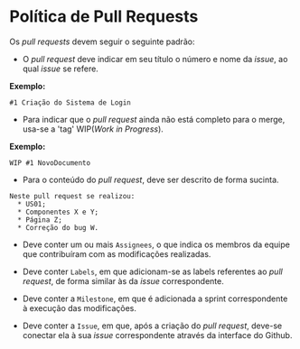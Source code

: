 # Política de Pull Requests

Os _pull requests_ devem seguir o seguinte padrão:

* O _pull request_ deve indicar em seu título o número e nome da _issue_, ao qual _issue_ se refere.

<b>Exemplo:</b>

```
#1 Criação do Sistema de Login
```

* Para indicar que o _pull request_ ainda não está completo para o merge, usa-se a 'tag' WIP(_Work in Progress_).

<b>Exemplo:</b>

```
WIP #1 NovoDocumento
```

* Para o conteúdo do _pull request_, deve ser descrito de forma sucinta.

```
Neste pull request se realizou:
  * US01;
  * Componentes X e Y;
  * Página Z;
  * Correção do bug W.
```

* Deve conter um ou mais ```Assignees```, o que indica os membros da equipe que contribuíram com as modificações realizadas.

* Deve conter ```Labels```, em que adicionam-se as labels referentes ao _pull request_, de forma similar às da _issue_ correspondente.

* Deve conter a ```Milestone```, em que é adicionada a sprint correspondente à execução das modificações.

* Deve conter a ```Issue```, em que, após a criação do _pull request_, deve-se conectar ela à sua _issue_ correspondente através da interface do Github.
